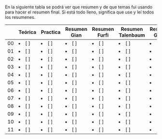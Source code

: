 En la siguiente tabla se podrá ver que resumen y de que temas fui usando para hacer el resumen final. Si está todo lleno, significa que use y leí todos los resumenes.


| |Teórica | Practica | Resumen Gian | Resumen Furfi | Resumen Talenbaum | Resumen Guido | Mis Resumenes |	Preguntas
|---------|----------|--------------|---------------|-------------------|---------------|---------------| ---------------| ---------------|
| 00 | <li> [ ] </li> | <li> [ ] </li> | <li> [ ] </li> | <li> [ ] </li> | <li> [ ] </li> | <li> [ ] </li> | <li> [ ] </li> | <li> [ ] </li> | <li> [ ] </li> | 
| 01 | <li> [ ] </li> | <li> [ ] </li> | <li> [ ] </li> | <li> [ ] </li> | <li> [ ] </li> | <li> [ ] </li> | <li> [ ] </li> | <li> [ ] </li> | <li> [ ] </li> |
| 02 | <li> [ ] </li> | <li> [ ] </li> | <li> [ ] </li> | <li> [ ] </li> | <li> [ ] </li> | <li> [ ] </li> | <li> [ ] </li> | <li> [ ] </li> | <li> [ ] </li> |
| 03 | <li> [ ] </li> | <li> [ ] </li> | <li> [ ] </li> | <li> [ ] </li> | <li> [ ] </li> | <li> [ ] </li> | <li> [ ] </li> | <li> [ ] </li> | <li> [ ] </li> |
| 04 | <li> [ ] </li> | <li> [ ] </li> | <li> [ ] </li> | <li> [ ] </li> | <li> [ ] </li> | <li> [ ] </li> | <li> [ ] </li> | <li> [ ] </li> | <li> [ ] </li> |
| 05 | <li> [ ] </li> | <li> [ ] </li> | <li> [ ] </li> | <li> [ ] </li> | <li> [ ] </li> | <li> [ ] </li> | <li> [ ] </li> | <li> [ ] </li> | <li> [ ] </li> |
| 06 | <li> [ ] </li> | <li> [ ] </li> | <li> [ ] </li> | <li> [ ] </li> | <li> [ ] </li> | <li> [ ] </li> | <li> [ ] </li> | <li> [ ] </li> | <li> [ ] </li> |
| 07 | <li> [ ] </li> | <li> [ ] </li> | <li> [ ] </li> | <li> [ ] </li> | <li> [ ] </li> | <li> [ ] </li> | <li> [ ] </li> | <li> [ ] </li> | <li> [ ] </li> |
| 08 | <li> [ ] </li> | <li> [ ] </li> | <li> [ ] </li> | <li> [ ] </li> | <li> [ ] </li> | <li> [ ] </li> | <li> [ ] </li> | <li> [ ] </li> | <li> [ ] </li> |
| 09 | <li> [ ] </li> | <li> [ ] </li> | <li> [ ] </li> | <li> [ ] </li> | <li> [ ] </li> | <li> [ ] </li> | <li> [ ] </li> | <li> [ ] </li> | <li> [ ] </li> |
| 10 | <li> [ ] </li> | <li> [ ] </li> | <li> [ ] </li> | <li> [ ] </li> | <li> [ ] </li> | <li> [ ] </li> | <li> [ ] </li> | <li> [ ] </li> | <li> [ ] </li> |
| 11 | <li> [ ] </li> | <li> [ ] </li> | <li> [ ] </li> | <li> [ ] </li> | <li> [ ] </li> | <li> [ ] </li> | <li> [ ] </li> | <li> [ ] </li> | <li> [ ] </li> |
 

